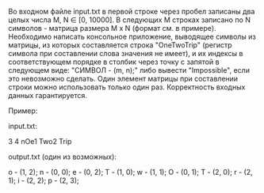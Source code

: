 Во входном файле input.txt в первой строке через пробел записаны два целых числа M, N ∈ [0, 10000]. В следующих M строках записано по N символов - матрица размера M x N (формат см. в примере). Необходимо написать консольное приложение, выводящее символы из матрицы, из которых составляется строка "OneTwoTrip" (регистр символа при составлении слова значения не имеет), и их индексы в соответствующем порядке в столбик через точку с запятой в следующем виде: "СИМВОЛ - (m, n);" либо вывести "Impossible", если это невозможно сделать. Один элемент матрицы при составлении строки можно использовать только один раз. Корректность входных данных гарантируется.

Пример:

input.txt:

3 4
nOe1
Two2
Trip

output.txt (один из возможных):

o - (1, 2);
n - (0, 0);
e - (0, 2);
T - (1, 0);
w - (1, 1);
O - (0, 1);
T - (2, 0);
r - (2, 1);
i - (2, 2);
p - (2, 3);
